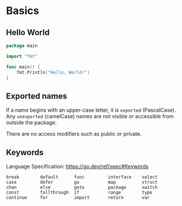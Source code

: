 # Basics

## Hello World
```go
package main

import "fmt"

func main() {
    fmt.Println("Hello, World!")
}
```

## Exported names
If a name begins with an upper-case letter, it is `exported` (PascalCase).  
Any `unexported` (camelCase) names are not visible or accessible from outside the package.  

There are no access modifiers such as public or private.

## Keywords
Language Specification: https://go.dev/ref/spec#Keywords
```
break        default      func         interface    select
case         defer        go           map          struct
chan         else         goto         package      switch
const        fallthrough  if           range        type
continue     for          import       return       var
```
